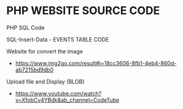 # PHP WEBSITE SOURCE CODE
PHP SQL Code

SQL-Insert-Data - EVENTS TABLE CODE

Website for convert the image
- https://www.img2go.com/result#j=18cc3606-8fb1-4eb4-860d-ab7215bd9db0 

Upload file and Display (BLOB)
- https://www.youtube.com/watch?v=XfobCv4YBdk&ab_channel=CodeTube
